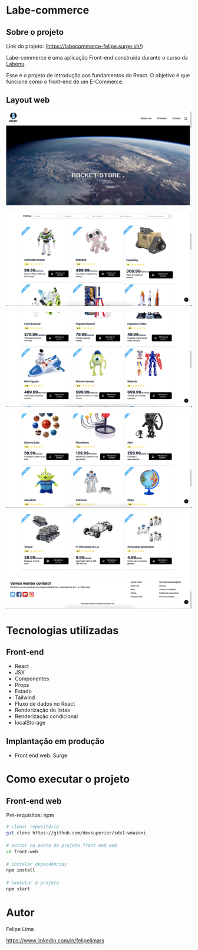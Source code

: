 # Labe-commerce

## Sobre o projeto

Link do projeto: (https://labecommerce-felipe.surge.sh/)

Labe-commerce é uma aplicação Front-end construída durante o curso da [Labenu](https://www.labenu.com.br/ "Site da Labenu").

Esse é o projeto de introdução aos fundamentos do React. O objetivo é que funcione como o front-end de um E-Commerce.


## Layout web
![Web 1](https://github.com/felipelimars/projeto-frontendreact/blob/main/felipelima-projeto-react/src/utils/1.0.png)


![Web 2](https://github.com/felipelimars/projeto-frontendreact/blob/main/felipelima-projeto-react/src/utils/2.0.png)


![Web 3](https://github.com/felipelimars/projeto-frontendreact/blob/main/felipelima-projeto-react/src/utils/3.0.png)


![Web 4](https://github.com/felipelimars/projeto-frontendreact/blob/main/felipelima-projeto-react/src/utils/4.0.png)


![Web 5](https://github.com/felipelimars/projeto-frontendreact/blob/main/felipelima-projeto-react/src/utils/5.0.png)


# Tecnologias utilizadas

## Front-end

- React
- JSX
- Componentes
- Props
- Estado
- Tailwind
- Fluxo de dados no React
- Renderização de listas
- Renderização condicional
- localStorage

## Implantação em produção

- Front end web: Surge

# Como executar o projeto

## Front-end web
Pré-requisitos: npm 

```bash / terminal
# clonar repositório
git clone https://github.com/devsuperior/sds1-wmazoni

# entrar na pasta do projeto front end web
cd front-web

# instalar dependências
npm install

# executar o projeto
npm start
```

# Autor

Felipe Lima

https://www.linkedin.com/in/felipelimars
